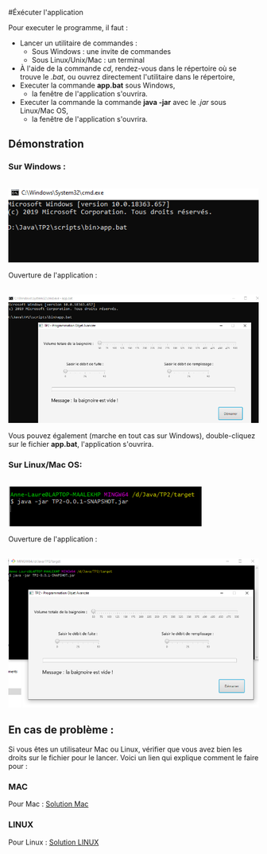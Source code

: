 #Éxécuter l'application 

Pour executer le programme, il faut : 

* Lancer un utilitaire de commandes :
	* Sous Windows : une invite de commandes
	* Sous Linux/Unix/Mac  : un terminal
* À l'aide de la commande *cd*, rendez-vous dans le répertoire où se trouve le *.bat*, ou ouvrez directement l'utilitaire dans le répertoire,
* Executer la commande **app.bat** sous Windows,
	* la fenêtre de l'application s'ouvrira.
* Executer la commande la commande **java -jar** avec le *.jar* sous Linux/Mac OS,
	* la fenêtre de l'application s'ouvrira.

## Démonstration

### Sur Windows :

</br>![Image not found](images/install.png "install")

Ouverture de l'application :

</br>![Image not found](images/install2.png "install")

Vous pouvez également (marche en tout cas sur Windows), double-cliquez sur le fichier **app.bat**, l'application s'ouvrira.

### Sur Linux/Mac OS:

</br>![Image not found](images/install3.png "install")

Ouverture de l'application :

</br>![Image not found](images/install4.png "install")

## En cas de problème :

Si vous êtes un utilisateur Mac ou Linux, vérifier que vous avez bien les droits sur le fichier pour le lancer. Voici un lien qui explique comment le faire pour :

### MAC

Pour Mac : <a href="https://www.alvinpoh.com/how-to-make-and-run-batch-files-in-terminal-in-mac-osx/">Solution Mac</a>

### LINUX

Pour Linux : <a href="https://stackoverflow.com/questions/17015449/how-do-i-run-sh-or-bat-files-from-terminal">Solution LINUX</a>